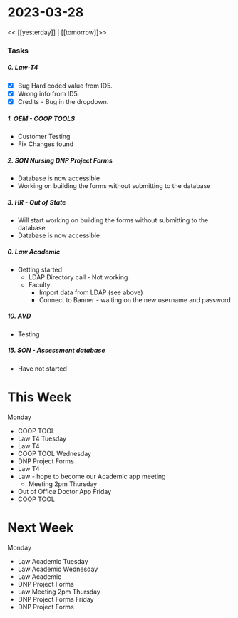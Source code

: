 # 2023-03-28
<< [[yesterday]] | [[tomorrow]]>>
### Tasks
##### 0. Law-T4 
- [x] Bug Hard coded value from ID5.
- [x] Wrong info from ID5.
- [x] Credits - Bug in the dropdown.

##### 1. OEM - COOP TOOLS
- Customer Testing 
- Fix Changes found

##### 2. SON Nursing DNP Project Forms
- Database is now accessible
- Working on building the forms without submitting to the database

##### 3. HR - Out of State
- Will start working on building the forms without submitting to the database
- Database  is now accessible

##### 0. Law Academic 
- Getting started
  - LDAP Directory call - Not working
  - Faculty
    - Import data from LDAP (see above)
    - Connect to Banner - waiting on the new username and password

##### 10. AVD 
- Testing

##### 15. SON - Assessment database 
- Have not started

# This Week
Monday 
- COOP TOOL
- Law T4
Tuesday 
- Law T4
- COOP TOOL
Wednesday 
- DNP Project Forms
- Law T4
- Law  - hope to become our Academic app meeting
  - Meeting 2pm
Thursday 
- Out of Office Doctor App
Friday 
- COOP TOOL 

# Next Week
Monday 
- Law Academic
Tuesday 
- Law Academic
Wednesday 
- Law Academic
- DNP Project Forms
- Law  Meeting 2pm
Thursday 
- DNP Project Forms
Friday 
- DNP Project Forms





